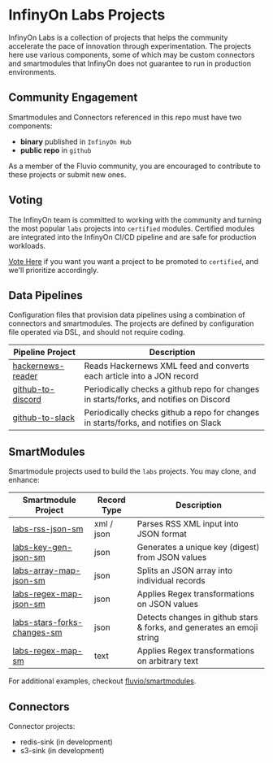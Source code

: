# InfinyOn Labs Projects

InfinyOn Labs is a collection of projects that helps the community accelerate the pace of innovation through experimentation. The projects here use various components, some of which may be custom connectors and smartmodules that InfinyOn does not guarantee to run in production environments.

## Community Engagement

Smartmodules and Connectors referenced in this repo must have two components:

* **binary** published in `InfinyOn Hub`
* **public repo** in `github`

As a member of the Fluvio community, you are encouraged to contribute to these projects or submit new ones. 

## Voting

The InfinyOn team is committed to working with the community and turning the most popular `labs` projects into `certified` modules. Certified modules are integrated into the InfinyOn CI/CD pipeline and are safe for production workloads.

[Vote Here] if you want you want a project to be promoted to `certified`, and we'll prioritize accordingly.

## Data Pipelines

Configuration files that provision data pipelines using a combination of connectors and smartmodules. The projects are defined by configuration file operated via DSL, and should not require coding.

| Pipeline Project | Description |
| --- | --- |
| [hackernews-reader](data-pipelines/hackernews-reader.md) | Reads Hackernews XML feed and converts each article into a JON record |
| [github-to-discord](data-pipelines/github-to-discord.md) | Periodically checks a github repo for changes in starts/forks, and notifies on Discord |
| [github-to-slack](data-pipelines/github-to-slack.md) | Periodically checks github a repo for changes in starts/forks, and notifies on Slack |

## SmartModules

Smartmodule projects used to build the `labs` projects. You may clone, and enhance:

| Smartmodule Project | Record Type | Description |
| --- | --- | --- |
| [labs-rss-json-sm](https://github.com/infinyon/labs-rss-json-sm) | xml / json | Parses RSS XML input into JSON format |
| [labs-key-gen-json-sm](https://github.com/infinyon/labs-key-gen-json-sm) |json| Generates a unique key (digest) from JSON values |
| [labs-array-map-json-sm](https://github.com/infinyon/labs-array-map-json-sm) |json| Splits an JSON array into individual records |
| [labs-regex-map-json-sm](https://github.com/infinyon/labs-regex-map-json-sm) |json| Applies Regex transformations on JSON values |
| [labs-stars-forks-changes-sm](https://github.com/infinyon/labs-stars-forks-changes-sm) |json| Detects changes in github stars & forks, and generates an emoji string |
| [labs-regex-map-sm](https://github.com/infinyon/labs-regex-map-sm) |text | Applies Regex transformations on arbitrary text |

For additional examples, checkout [fluvio/smartmodules].

## Connectors

Connector projects:

* redis-sink (in development)
* s3-sink (in development)


[Vote Here]: https://docs.google.com/forms/d/1yK8k-7Udq2wteNw-ZJm8Q59pvpwqduzUexSSUmgsYzI/
[fluvio/smartmodules]: https://github.com/infinyon/fluvio/tree/master/smartmodule/examples

